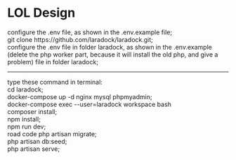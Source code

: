<h1>LOL Design</h1>
configure the .env file, as shown in the .env.example file;<br>
git clone https://github.com/laradock/laradock.git;<br>
configure the .env file in folder laradock, as shown in the .env.example (delete the php worker part, because it will install the old php, and give a problem) file in folder laradock;<br>
<hr>
type these command in terminal:<br>
cd laradock;<br>
docker-compose up -d nginx mysql phpmyadmin;<br>
docker-compose exec --user=laradock workspace bash<br>
composer install;<br>
npm install;<br>
npm run dev;<br>
road code php artisan migrate;<br>
php artisan db:seed;<br>
php artisan serve;<br>
